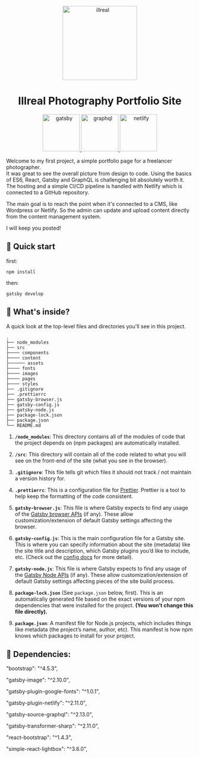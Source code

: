 
<p align="center">
  <a href="https://illreal.netlify.app/">
    <img src="src/content/assets/illreal-logo.png" width="200" height="200" alt="illreal" />
  </a>
</p>

<h1 align="center">
  Illreal Photography Portfolio Site
</h1>

<p align="center">
   <a href="https://www.gatsbyjs.com">
    <img src="src/content/assets/gatsby-icon.png" width="100" height="100" alt="gatsby" />
  </a>
  <a href="https://graphql.org/">
    <img src="src/content/assets/graphql-logo.png" width="100" height="100" alt="graphql" />
  </a>
  <a href="https://www.netlify.com/">
    <img src="src/content/assets/netlify-logo.png" width="100" height="100" alt="netlify" />
  </a>
</p>

Welcome to my first project, a simple portfolio page for a freelancer photographer.  
It was great to see the overall picture from design to code. Using the basics of ES6, React, Gatsby and GraphQL is challenging bit absolutely worth it. The hosting and a simple CI/CD pipeline is handled with Netlify which is connected to a GitHub repository. 

The main goal is to reach the point when it's connected to a CMS, like Wordpress or Netlify.
So the admin can update and upload content directly from the content management system.

I will keep you posted! 

## 🚀 Quick start

first:

<code>npm install</code>

then:

<code>gatsby develop</code>

## 🧐 What's inside?

A quick look at the top-level files and directories you'll see in this project.

    .
    ├── node_modules
    ├── src
    ├──── components
    ├──── content
    ├────── assets
    ├──── fonts
    ├──── images
    ├──── pages
    ├──── styles
    ├── .gitignore
    ├── .prettierrc
    ├── gatsby-browser.js
    ├── gatsby-config.js
    ├── gatsby-node.js
    ├── package-lock.json
    ├── package.json
    └── README.md

1.  **`/node_modules`**: This directory contains all of the modules of code that the project depends on (npm packages) are automatically installed.

2.  **`/src`**: This directory will contain all of the code related to what you will see on the front-end of the site (what you see in the browser).

3.  **`.gitignore`**: This file tells git which files it should not track / not maintain a version history for.

4.  **`.prettierrc`**: This is a configuration file for [Prettier](https://prettier.io/). Prettier is a tool to help keep the formatting of the code consistent.

5.  **`gatsby-browser.js`**: This file is where Gatsby expects to find any usage of the [Gatsby browser APIs](https://www.gatsbyjs.com/docs/browser-apis/) (if any). These allow customization/extension of default Gatsby settings affecting the browser.

6.  **`gatsby-config.js`**: This is the main configuration file for a Gatsby site. This is where you can specify information about the site (metadata) like the site title and description, which Gatsby plugins you’d like to include, etc. (Check out the [config docs](https://www.gatsbyjs.com/docs/gatsby-config/) for more detail).

7.  **`gatsby-node.js`**: This file is where Gatsby expects to find any usage of the [Gatsby Node APIs](https://www.gatsbyjs.com/docs/node-apis/) (if any). These allow customization/extension of default Gatsby settings affecting pieces of the site build process.


8. **`package-lock.json`** (See `package.json` below, first). This is an automatically generated file based on the exact versions of your npm dependencies that were installed for the project. **(You won’t change this file directly).**

9. **`package.json`**: A manifest file for Node.js projects, which includes things like metadata (the project’s name, author, etc). This manifest is how npm knows which packages to install for your project.

## 🧐 Dependencies:

"bootstrap": "^4.5.3",

"gatsby-image": "^2.10.0",

"gatsby-plugin-google-fonts": "^1.0.1",

"gatsby-plugin-netlify": "^2.11.0",

"gatsby-source-graphql": "^2.13.0",

"gatsby-transformer-sharp": "^2.11.0",

"react-bootstrap": "^1.4.3",

"simple-react-lightbox": "^3.6.0",
